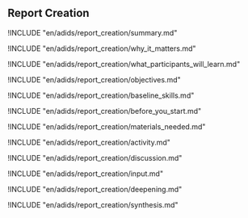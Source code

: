 
##  Report Creation

<!-- ![](en/images/report_creation.png "") -->

!INCLUDE "en/adids/report_creation/summary.md"

<!-- Why The Topic Matters -->

!INCLUDE "en/adids/report_creation/why_it_matters.md"

<!--  What Participants Will Learn -->

!INCLUDE "en/adids/report_creation/what_participants_will_learn.md"

<!-- Objectives {.sidebar} -->

!INCLUDE "en/adids/report_creation/objectives.md"

<!-- Baseline Skills -->

!INCLUDE "en/adids/report_creation/baseline_skills.md"

<!-- Before you Start -->

!INCLUDE "en/adids/report_creation/before_you_start.md"

<!-- Materials Needed [stub] -->

!INCLUDE "en/adids/report_creation/materials_needed.md"

<!--Activity [stub] {.activity} -->

!INCLUDE "en/adids/report_creation/activity.md"

<!--Discussion [stub] -->

!INCLUDE "en/adids/report_creation/discussion.md"

<!-- Input -->

!INCLUDE "en/adids/report_creation/input.md"

<!-- Deepening -->

!INCLUDE "en/adids/report_creation/deepening.md"

<!--Synthesis [stub] {.synthesis} -->

!INCLUDE "en/adids/report_creation/synthesis.md"
